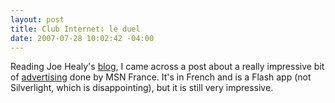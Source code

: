 ```yaml
---
layout: post
title: Club Internet: le duel
date: 2007-07-28 10:02:42 -04:00
---
```


Reading Joe Healy's [blog](http://www.devfish.net/), I came across a post about a really impressive bit of [advertising](http://www.club-internet.fr/le-duel ) done by MSN France. It's in French and is a Flash app (not Silverlight, which is disappointing), but it is still very impressive. 
